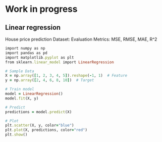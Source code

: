 # Work in progress

## Linear regression
House price prediction
Dataset:
Evaluation Metrics: MSE, RMSE, MAE, R^2

```ruby
import numpy as np
import pandas as pd
import matplotlib.pyplot as plt
from sklearn.linear_model import LinearRegression

# Sample Data
X = np.array([1, 2, 3, 4, 5]).reshape(-1, 1)  # Feature
y = np.array([2, 4, 6, 8, 10])  # Target

# Train model
model = LinearRegression()
model.fit(X, y)

# Predict
predictions = model.predict(X)

# Plot
plt.scatter(X, y, color="blue")
plt.plot(X, predictions, color="red")
plt.show()
```
